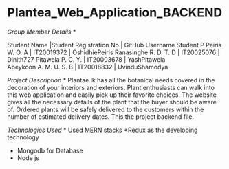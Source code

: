 # Plantea_Web_Application_BACKEND

 *Group Member Details* *

Student Name  |Student Registration No |  GitHub Username	Student P
Peiris W. O. A | IT20019372 |  OshidhiePeiris
Ranasinghe R. D. T. D |	IT20025076 |  Dinith727
Pitawela P. C. Y. | IT20003678 |  YashPitawela	
Abeykoon A. M. U. S. B | IT20018832 | UvinduShamodya	

 *Project Description* *
Plantae.lk has all the botanical needs covered in the decoration of your interiors and exteriors. Plant enthusiasts can walk into this web application and easily pick up their favorite choices. The website gives all the necessary details of the plant that the buyer should be aware of. Ordered plants will be safely delivered to the customers within the number of estimated delivery dates. This the project backend file.


 *Technologies Used* *
Used MERN stacks +Redux as the developing technology
* Mongodb for Database
* Node js
